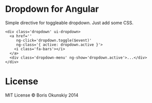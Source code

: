 # Dropdown for Angular

Simple directive for toggleable dropdown. Just add some CSS.

```
<div class='dropdown' ui-dropdown>
  <a href=''
     ng-click='dropdown.toggle($event)'
     ng-class='{ active: dropdown.active }'>
    <i class='fa-bars'></i>
  </a>
  <div class='dropdown-menu' ng-show='dropdown.active'>...</div>
</div>
```

# License

MIT License © Boris Okunskiy 2014
